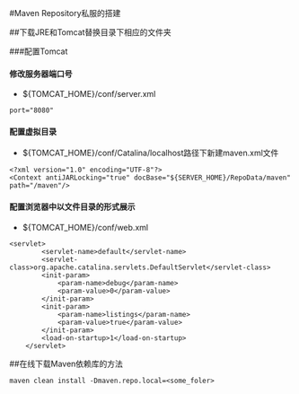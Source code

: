 #Maven Repository私服的搭建

##下载JRE和Tomcat替换目录下相应的文件夹

###配置Tomcat

#### 修改服务器端口号
- ${TOMCAT_HOME}/conf/server.xml
```
port="8080"
```

#### 配置虚拟目录
- ${TOMCAT_HOME}/conf/Catalina/localhost路径下新建maven.xml文件
```
<?xml version="1.0" encoding="UTF-8"?>
<Context antiJARLocking="true" docBase="${SERVER_HOME}/RepoData/maven" path="/maven"/>
```

#### 配置浏览器中以文件目录的形式展示
- ${TOMCAT_HOME}/conf/web.xml
```
<servlet>
        <servlet-name>default</servlet-name>
        <servlet-class>org.apache.catalina.servlets.DefaultServlet</servlet-class>
        <init-param>
            <param-name>debug</param-name>
            <param-value>0</param-value>
        </init-param>
        <init-param>
            <param-name>listings</param-name>
            <param-value>true</param-value>
        </init-param>
        <load-on-startup>1</load-on-startup>
    </servlet>
```

##在线下载Maven依赖库的方法

```
maven clean install -Dmaven.repo.local=<some_foler>
```